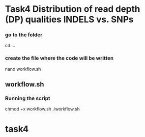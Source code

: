 # Task4 Distribution of read depth (DP) qualities INDELS vs. SNPs

### go to the folder
cd ...

### create the file where the code will be written
nano workflow.sh 

## workflow.sh


### Running the script
chmod +x workflow.sh
./workflow.sh

# task4
